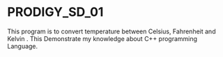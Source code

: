 # PRODIGY_SD_01
This program is to convert temperature between Celsius, Fahrenheit and Kelvin . This Demonstrate my knowledge about C++ programming Language. 
